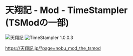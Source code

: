 # 天翔記 - Mod - TimeStampler (TSModの一部)

![天翔記](https://img.shields.io/badge/天翔記-with_PK-6479ff.svg)
![TimeStampler 1.0.0.3](https://img.shields.io/badge/TimeStampler-1.0.0.3-6479ff.svg)

https://天翔記.jp/?page=nobu_mod_the_tsmod